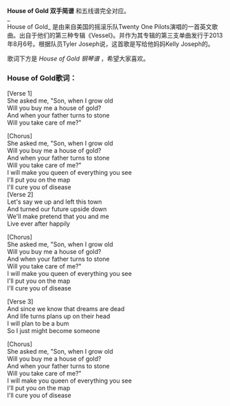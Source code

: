

**House of Gold 双手简谱** 和五线谱完全对应。  
_  
House of Gold_ 是由来自美国的摇滚乐队Twenty One
Pilots演唱的一首英文歌曲。出自于他们的第三种专辑《Vessel》。并作为其专辑的第三支单曲发行于2013年8月6号。根据队员Tyler
Joseph说，这首歌是写给他妈妈Kelly Joseph的。  
  
歌词下方是 _House of Gold 钢琴谱_ ，希望大家喜欢。

### House of Gold歌词：

[Verse 1]  
She asked me, "Son, when I grow old  
Will you buy me a house of gold?  
And when your father turns to stone  
Will you take care of me?"

[Chorus]  
She asked me, "Son, when I grow old  
Will you buy me a house of gold?  
And when your father turns to stone  
Will you take care of me?"  
I will make you queen of everything you see  
I'll put you on the map  
I'll cure you of disease  
[Verse 2]  
Let's say we up and left this town  
And turned our future upside down  
We'll make pretend that you and me  
Live ever after happily

[Chorus]  
She asked me, "Son, when I grow old  
Will you buy me a house of gold?  
And when your father turns to stone  
Will you take care of me?"  
I will make you queen of everything you see  
I'll put you on the map  
I'll cure you of disease

[Verse 3]  
And since we know that dreams are dead  
And life turns plans up on their head  
I will plan to be a bum  
So I just might become someone

[Chorus]  
She asked me, "Son, when I grow old  
Will you buy me a house of gold?  
And when your father turns to stone  
Will you take care of me?"  
I will make you queen of everything you see  
I'll put you on the map  
I'll cure you of disease

